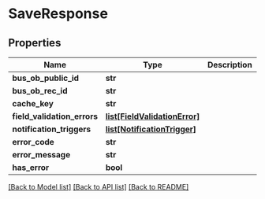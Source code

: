 # SaveResponse

## Properties
Name | Type | Description | Notes
------------ | ------------- | ------------- | -------------
**bus_ob_public_id** | **str** |  | [optional] 
**bus_ob_rec_id** | **str** |  | [optional] 
**cache_key** | **str** |  | [optional] 
**field_validation_errors** | [**list[FieldValidationError]**](FieldValidationError.md) |  | [optional] 
**notification_triggers** | [**list[NotificationTrigger]**](NotificationTrigger.md) |  | [optional] 
**error_code** | **str** |  | [optional] 
**error_message** | **str** |  | [optional] 
**has_error** | **bool** |  | [optional] 

[[Back to Model list]](../README.md#documentation-for-models) [[Back to API list]](../README.md#documentation-for-api-endpoints) [[Back to README]](../README.md)


